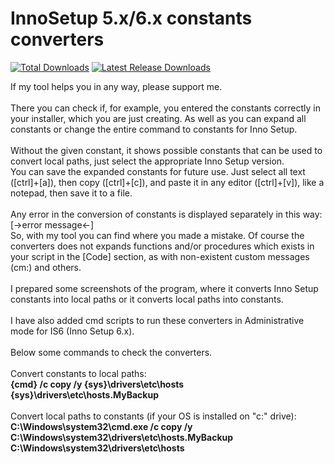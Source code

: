 # InnoSetup 5.x/6.x constants converters

[![Total Downloads](https://img.shields.io/github/downloads/Wilenty/Inno-Setup-5.x-6.x-constants-converters/total.svg)](https://github.com/Wilenty/Inno-Setup-5.x-6.x-constants-converters/releases)
[![Latest Release Downloads](https://img.shields.io/github/downloads/Wilenty/Inno-Setup-5.x-6.x-constants-converters/latest/total.svg)](https://github.com/Wilenty/Inno-Setup-5.x-6.x-constants-converters/releases/latest)

If my tool helps you in any way, please support me.<br>
<br>
There you can check if, for example, you entered the constants correctly in your installer, which you are just creating. As well as you can expand all constants or change the entire command to constants for Inno Setup.<br>
<br>
Without the given constant, it shows possible constants that can be used to convert local paths, just select the appropriate Inno Setup version.<br>
You can save the expanded constants for future use. Just select all text ([ctrl]+[a]), then copy ([ctrl]+[c]), and paste it in any editor ([ctrl]+[v]), like a notepad, then save it to a file.<br>
<br>
Any error in the conversion of constants is displayed separately in this way: [->error message<-]<br>
So, with my tool you can find where you made a mistake. Of course the converters does not expands functions and/or procedures which exists in your script in the [Code] section, as with non-existent custom messages (cm:) and others.<br>
<br>
I prepared some screenshots of the program, where it converts Inno Setup constants into local paths or it converts local paths into constants.<br>
<br>
I have also added cmd scripts to run these converters in Administrative mode for IS6 (Inno Setup 6.x).<br>
<br>
Below some commands to check the converters.<br>
<br>
Convert constants to local paths:<br>
<b>{cmd} /c copy /y {sys}\drivers\etc\hosts {sys}\drivers\etc\hosts.MyBackup</b><br>
<br>
Convert local paths to constants (if your OS is installed on "c:" drive):<br>
<b>C:\Windows\system32\cmd.exe /c copy /y C:\Windows\system32\drivers\etc\hosts.MyBackup C:\Windows\system32\drivers\etc\hosts</b><br>
